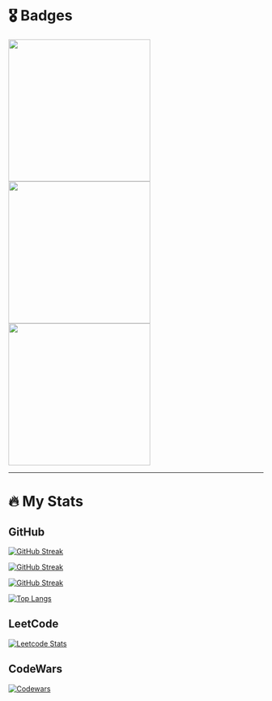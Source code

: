 # 🎖️ Badges

<a href='https://www.credly.com/badges/bf3437ed-8755-42a4-8d4d-944e41ac151d/public_url'><img src='https://images.credly.com/images/d41de2b7-cbc2-47ec-bcf1-ebecbe83872f/GCC_badge_DA_1000x1000.png' width=280 /></a>
<a href='https://www.credly.com/badges/bf3437ed-8755-42a4-8d4d-944e41ac151d/public_url'><img src='https://images.credly.com/images/9267a387-1a51-4ebe-8c05-976a5ec4c3d0/image.png' width=280 /></a>
<a href='https://www.credly.com/badges/40e504c8-b856-4fcf-8f40-0afa93d13157/public_url'><img src='https://images.credly.com/images/dfcd0d51-de72-4e1c-8f8c-11dad7711124/image.png' width=280 /> </a>

---
# 🔥 My Stats

## GitHub

[![GitHub Streak](https://streak-stats.demolab.com?user=balcortex&mode=weekly&hide_current_streak=true&hide_longest_streak=true&theme=dark)]()
<!--- https://git.io/streak-stats -->

[![GitHub Streak](http://github-readme-streak-stats.herokuapp.com?user=balcortex&hide_total_contributions=true&theme=dark)]()
<!--- https://git.io/streak-stats -->

[![GitHub Streak](http://github-readme-streak-stats.herokuapp.com?user=balcortex&mode=weekly&hide_total_contributions=true&theme=dark)]()
<!--- https://git.io/streak-stats -->

[![Top Langs](https://github-readme-stats.vercel.app/api/top-langs/?username=balcortex&layout=compact&theme=vision-friendly-dark&hide=jupyter%20notebook&card_width=498)]()
<!--- https://github.com/anuraghazra/github-readme-stats -->

## LeetCode

[![Leetcode Stats](https://leetcard.jacoblin.cool/balcortex?theme=dark&ext=heatmap)](https://leetcode.com/balcortex)
<!--- https://github.com/JacobLinCool/LeetCode-Stats-Card -->


## CodeWars


[![Codewars](https://github.r2v.ch/codewars?user=balcortex&top_languages=true&hide_clan=true&theme=dark&stroke=white)](https://www.codewars.com/users/balcortex)
<!--- https://github.com/DiniFarb/codewars_readme_stats -->




<!--
**balcortex/balcortex** is a ✨ _special_ ✨ repository because its `README.md` (this file) appears on your GitHub profile.

Here are some ideas to get you started:

- 🔭 I’m currently working on ...
- 🌱 I’m currently learning ...
- 👯 I’m looking to collaborate on ...
- 🤔 I’m looking for help with ...
- 💬 Ask me about ...
- 📫 How to reach me: ...
- 😄 Pronouns: ...
- ⚡ Fun fact: ...
-->
